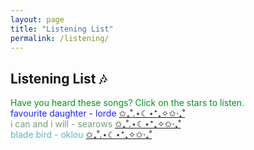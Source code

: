 ```yaml
---
layout: page
title: "Listening List"
permalink: /listening/
---
```


## Listening List 🎶

<div style = "color: #00951d;">
  Have you heard these songs? Click on the stars to listen.
</div>

<div class ="indent" style = "color: #1d27fa;">
favourite daughter - lorde
  <a href="/assets/favourite-daughter.mp3" onclick="event.preventDefault(); document.getElementById('favd').play();">
          ✩₊˚.⋆☾⋆⁺₊✧✩‧₊˚  
  </a>
  <audio id="favd" src="/assets/favourite-daughter.mp3"></audio>
</div>

<div class = "indent" style = "color:#719f7e;">
i can and i will - searows
  <a href="/assets/icaniwill.mp3" onclick="event.preventDefault(); document.getElementById('icaiw').play();">
          ✩₊˚.⋆☾⋆⁺₊✧✩‧₊˚  
  </a>
  <audio id="icaiw" src="/assets/icaniwill.mp3"></audio>
</div>
<div class = "indent" style = "color:#58b6c3;">
blade bird - oklou
  <a href="/assets/bladebird.mp3" onclick="event.preventDefault(); document.getElementById('bbird').play();">
          ✩₊˚.⋆☾⋆⁺₊✧✩‧₊˚  
  </a>
  <audio id="bbird" src="/assets/bladebird.mp3"></audio>
</div>
